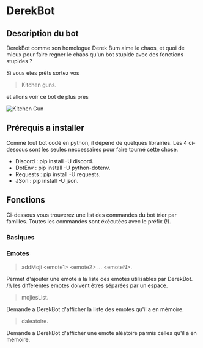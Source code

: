 # DerekBot

## Description du bot

DerekBot comme son homologue Derek Bum aime le chaos, et quoi de mieux pour faire regner le chaos qu'un bot stupide avec des fonctions
stupides ?

Si vous etes prêts sortez vos

> Kitchen guns.

et allons voir ce bot de plus près

![Kitchen Gun](https://c.tenor.com/ocEiJ47ed9wAAAAC/kitchen-gun.gif)

## Prérequis a installer

Comme tout bot codé en python, il dépend de quelques librairies.
Les 4 ci-dessous sont les seules neccessaires pour faire tourné cette chose.

- Discord : pip install -U discord.
- DotEnv : pip install -U python-dotenv.
- Requests : pip install -U requests.
- JSon : pip install -U json.

## Fonctions

Ci-dessous vous trouverez une list des commandes du bot trier par familles.
Toutes les commandes sont éxécutées avec le préfix (!).

### Basiques

### Emotes

> addMoji \<emote1> \<emote2> ... \<emoteN>.

Permet d'ajouter une emote a la liste des emotes utilisables par DerekBot. /!\ les differentes emotes doivent êtres séparées par un espace.

> mojiesList.

Demande a DerekBot d'afficher la liste des emotes qu'il a en mémoire.

> daleatoire.

Demande a DerekBot d'afficher une emote aléatoire parmis celles qu'il a en mémoire.


